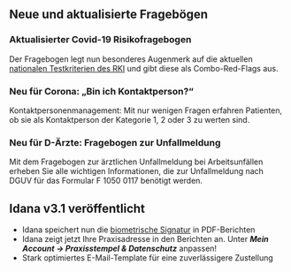 ## Neue und aktualisierte Fragebögen 

### Aktualisierter Covid-19 Risikofragebogen
Der Fragebogen legt nun besonderes Augenmerk auf die aktuellen [nationalen Testkriterien des RKI](https://www.rki.de/DE/Content/InfAZ/N/Neuartiges_Coronavirus/Massnahmen_Verdachtsfall_Infografik_DINA3.pdf;jsessionid=EA2AE671AB48C3A3A75B1A3DB64565D9.internet101?__blob=publicationFile) und gibt diese als Combo-Red-Flags aus.

### Neu für Corona: „Bin ich Kontaktperson?“
Kontaktpersonenmanagement: Mit nur wenigen Fragen erfahren Patienten, ob sie als Kontaktperson der Kategorie 1, 2 oder 3 zu werten sind.

### Neu für D-Ärzte: Fragebogen zur Unfallmeldung
Mit dem Fragebogen zur ärztlichen Unfallmeldung bei Arbeitsunfällen erheben Sie alle wichtigen Informationen, die zur Unfallmeldung nach DGUV für das Formular F 1050 0117 benötigt werden.

## Idana v3.1 veröffentlicht 
* Idana speichert nun die [biometrische Signatur](https://idana.com/beitragsreihe-arztrecht-praxisformulare-rechtssicher-mit-idana-unterschreiben-lassen/) in PDF-Berichten
* Idana zeigt jetzt Ihre Praxisadresse in den Berichten an. Unter ***Mein Account -> Praxisstempel & Datenschutz*** anpassen!
* Stark optimiertes E-Mail-Template für eine zuverlässigere Zustellung
